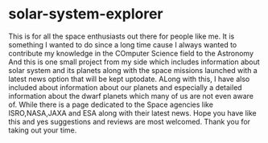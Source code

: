 # solar-system-explorer
This is for all the space enthusiasts out there for people like me. It is something I wanted to do since a long time cause I always wanted to contribute my knowledge in the COmputer Science field to the Astronomy
And this is one small project from my side which includes information about solar system and its planets along with the space missions launched with a latest news option that will be kept uptodate.
ALong with this, I have also included about information about our planets and especially a detailed information about the dwarf planets which many of us are not even aware of.
While there is a page dedicated to the Space agencies like ISRO,NASA,JAXA and ESA along with their latest news.
Hope you have like this and yes suggestions and reviews are most welcomed.
Thank you for taking out your time.

